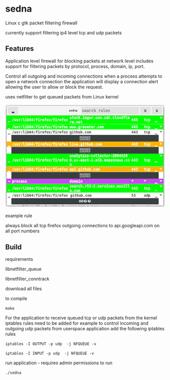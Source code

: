 # sedna
Linux c gtk packet filtering firewall 

currently support filtering ip4 level tcp and udp packets 

## Features ##

Application level firewall for blocking packets at network level includes support for filtering packets by protocol, process, domain, ip, port. 

Control all outgoing and incoming connections when a process attempts to open a network connection the application will display a connection alert allowing the user to allow or block the request.

uses netfilter to get queued packets from Linux kernel  

<p>
<img src="/screenshot.png" />
</p>
example rule 

always block all tcp firefox outgoing connections to api.googleapi.com on all port numbers

## Build ##
requirements

libnetfilter_queue

libnetfilter_conntrack

download all files

to compile
```
make
```
For the application to receive queued tcp or udp packets from the kernel iptables rules need to be added for example to control incoming and outgoing udp packets from userspace application add the following iptables rules

```
iptables -I OUTPUT -p udp  -j NFQUEUE -v
```
```
iptables -I INPUT -p udp  -j NFQUEUE -v
```

run application - requires admin permissions to run

```
./sedna
```
